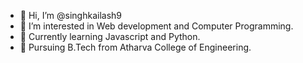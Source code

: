 - 👋 Hi, I’m @singhkailash9
- 👀 I’m interested in Web development and Computer Programming.
- 🌱 Currently learning Javascript and Python.
- 🔭 Pursuing B.Tech from Atharva College of Engineering.
<!---
singhkailash9/singhkailash9 is a ✨ special ✨ repository because its `README.md` (this file) appears on your GitHub profile.
You can click the Preview link to take a look at your changes.
--->
